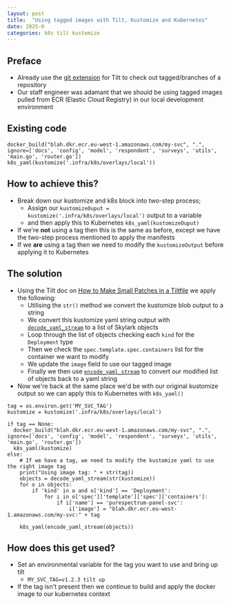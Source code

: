 ```yaml
---
layout: post
title:  "Using tagged images with Tilt, Kustomize and Kubernetes"
date: 2025-0
categories: k8s tilt kustomize
---
```


## Preface
* Already use the [git extension](https://github.com/tilt-dev/tilt-extensions/tree/master/git_resource) for Tilt to check out tagged/branches of a repository
* Our staff engineer was adamant that we should be using tagged images pulled from ECR (Elastic Cloud Registry) in our local development environment

## Existing code
```
docker_build("blah.dkr.ecr.eu-west-1.amazonaws.com/my-svc", ".", ignore=['docs', 'config', 'model', 'respondent', 'surveys', 'utils', 'main.go', 'router.go'])
k8s_yaml(kustomize('.infra/k8s/overlays/local'))
```

## How to achieve this?
* Break down our kustomize and k8s block into two-step process; 
  * Assign our `kustomizeOuput = kustomize('.infra/k8s/overlays/local')` output to a variable 
  * and then apply this to Kubernetes `k8s_yaml(kustomizeOuput)`
* If we're **not** using a tag then this is the same as before, except we have the two-step process mentioned to apply the manifests
* If we **are** using a tag then we need to modify the `kustomizeOutput` before applying it to Kubernetes

## The solution
* Using the Tilt doc on [How to Make Small Patches in a Tiltfile](https://docs.tilt.dev/templating.html#how-to-make-small-patches-in-a-tiltfile) we apply the following:
  * Utilising the `str()` method we convert the kustomize blob output to a string
  * We convert this kustomize yaml string output with [`decode_yaml_stream`](https://docs.tilt.dev/api.html#api.decode_yaml_stream) to a list of Skylark objects
  * Loop through the list of objects checking each `kind` for the `Deployment` type
  * Then we check the `spec.template.spec.containers` list for the container we want to modify
  * We update the `image` field to use our tagged image
  * Finally we then use [`encode_yaml_stream`](https://docs.tilt.dev/api.html#api.encode_yaml_stream) to convert our modified list of objects back to a yaml string
* Now we're back at the same place we'd be with our original kustomize output so we can apply this to Kubernetes with `k8s_yaml()`
```
tag = os.environ.get('MY_SVC_TAG')
kustomize = kustomize('.infra/k8s/overlays/local')

if tag == None:
  docker_build("blah.dkr.ecr.eu-west-1.amazonaws.com/my-svc", ".", ignore=['docs', 'config', 'model', 'respondent', 'surveys', 'utils', 'main.go', 'router.go'])
  k8s_yaml(kustomize)
else:
    # If we have a tag, we need to modify the kustomize yaml to use the right image tag
    print("Using image tag: " + str(tag))
    objects = decode_yaml_stream(str(kustomize))
    for o in objects:
        if 'kind' in o and o['kind'] == 'Deployment':
            for i in o['spec']['template']['spec']['containers']:
                if i['name'] == 'purespectrum-panel-svc':
                    i['image'] = "blah.dkr.ecr.eu-west-1.amazonaws.com/my-svc:" + tag

    k8s_yaml(encode_yaml_stream(objects))
```

## How does this get used?
* Set an environmental variable for the tag you want to use and bring up tilt
  * `MY_SVC_TAG=v1.2.3 tilt up`
* If the tag isn't present then we continue to build and apply the docker image to our kubernetes context